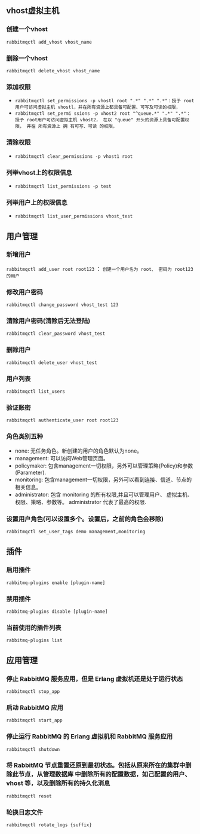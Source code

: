 ## vhost虚拟主机
### 创建一个vhost
`rabbitmqctl add_vhost vhost_name`
### 删除一个vhost
`rabbitmqctl delete_vhost vhost_name`
### 添加权限
* `rabbitmqctl set_permissions -p vhostl root ".*" ".*" ".*"` : `授予 root用户可访问虚拟主机 vhostl，并在所有资源上都具备可配置、可写及可读的权限，`
* `rabbitmqctl set_permi ssions -p vhost2 root "^queue.*" ".*" ".*"` : `授予 root用户可访问虚拟主机 vhost2， 在以 "queue" 开头的资源上具备可配置权限， 并在 所有资源上 拥 有可写、可读 的权限，`
### 清除权限
* `rabbitmqctl clear_permissions -p vhost1 root`
### 列举vhost上的权限信息
* `rabbitmqctl list_permissions -p test`
### 列举用户上的权限信息
* `rabbitmqctl list_user_permissions vhost_test`
## 用户管理
### 新增用户
`rabbitmqctl add_user root root123` ： `创建一个用户名为 root、 密码为 root123 的用户`
### 修改用户密码
`rabbitmqctl change_password vhost_test 123`
### 清除用户密码(清除后无法登陆)
`rabbitmqctl clear_password vhost_test`
### 删除用户
`rabbitmqctl delete_user vhost_test`
### 用户列表
`rabbitmqctl list_users`
### 验证账密
`rabbitmqctl authenticate_user root root123`
### 角色类别五种
* none: 无任务角色。新创建的用户的角色默认为none。
* management: 可以访问Web管理页面。
* policymaker: 包含management一切权限，另外可以管理策略(Policy)和参数(Parameter).
* monitoring:  包含management一切权限，另外可以看到连接、信道、节点的相关信息。
* administrator: 包含 monitoring 的所有权限,井且可以管理用户、 虚拟主机、 权限、策略、参数等。 administrator 代表了最高的权限.
### 设置用户角色(可以设置多个。设置后，之前的角色会移除)
`rabbitmqctl set_user_tags demo management,monitoring`
## 插件
### 启用插件
`rabbitmq-plugins enable [plugin-name]`
### 禁用插件
`rabbitmq-plugins disable [plugin-name]`
### 当前使用的插件列表
`rabbitmq-plugins list`
## 应用管理
### 停止 RabbitMQ 服务应用，但是 Erlang 虚拟机还是处于运行状态
`rabbitmqctl stop_app`
### 启动 RabbitMQ 应用
`rabbitmqctl start_app`
### 停止运行 RabbitMQ 的 Erlang 虚拟机和 RabbitMQ 服务应用
`rabbitmqctl shutdown`
### 将 RabbitMQ 节点重置还原到最初状态。包括从原来所在的集群中删除此节点，从管理数据库 中删除所有的配置数据，如己配置的用户、 vhost 等，以及删除所有的持久化消息
`rabbitmqctl reset`
### 轮换日志文件
`rabbitmqctl rotate_logs {suffix}`



